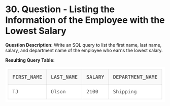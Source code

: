 # 30. Question - Listing the Information of the Employee with the Lowest Salary

**Question Description:**
Write an SQL query to list the first name, last name, salary, and department name of the employee who earns the lowest salary.

**Resulting Query Table:**

![alt text](/Sql-ScreenShots/ScreenShot_30.png)
